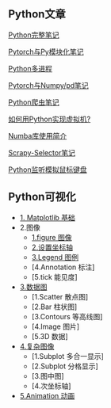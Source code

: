 ## Python文章

[Python完整笔记](https://jacklv999.github.io/mytest/读书笔记/CS/Python/Python核心笔记.html) 

[Pytorch与Py模块化笔记](https://jacklv999.github.io/mytest/读书笔记/CS/Python/Pytorch与Py模块化笔记.html) 

[Python多进程](https://jacklv999.github.io/mytest/读书笔记/CS/Python/Python多进程.html)  

[Pytorch与Numpy/pd笔记](https://jacklv999.github.io/mytest/读书笔记/CS/Python/Pytorch与Nppd笔记.html) 

[Python爬虫笔记](https://jacklv999.github.io/mytest/读书笔记/CS/Python/requests笔记.html) 

[如何用Python实现虚拟机?](https://jacklv999.github.io/mytest/读书笔记/CS/Python/Python实现虚拟机.html)  

[Numba库使用简介](https://jacklv999.github.io/mytest/读书笔记/CS/Python/Numba库使用简介.html) 

[Scrapy-Selector笔记](https://jacklv999.github.io/mytest/读书笔记/CS/Python/Scrapy-Selector.html) 

[Python监听模拟鼠标键盘](https://jacklv999.github.io/mytest/读书笔记/CS/cs/Python监听模拟鼠标键盘.html) 



## Python可视化

- [1. Matplotlib 基础](https://jacklv999.github.io/mytest/读书笔记/CS/Python/Python-数据可视化Mvan/Matplotlib-基础.html) 
- 2.图像
    - [1.figure 图像](https://jacklv999.github.io/mytest/读书笔记/CS/Python/Python-数据可视化Mvan/figure-图像.html) 
    - [2.设置坐标轴](https://jacklv999.github.io/mytest/读书笔记/CS/Python/Python-数据可视化Mvan/坐标轴设置.html) 
    - [3.Legend 图例](https://jacklv999.github.io/mytest/读书笔记/CS/Python/Python-数据可视化Mvan/数据图基础设置LegendAnnotation-and-tick.html) 
    - [4.Annotation 标注]
    - [5.tick 能见度]
- [3.数据图](https://jacklv999.github.io/mytest/读书笔记/CS/Python/Python-数据可视化Mvan/简单信息显示Scatter-散点图Bar-柱状图和-Contours-等高线图.html) 
    - [1.Scatter 散点图]
    - [2.Bar 柱状图]
    - [3.Contours 等高线图]
    - [4.Image 图片]
    - [5.3D 数据]
- [4.复杂图像](https://jacklv999.github.io/mytest/读书笔记/CS/Python/Python-数据可视化Mvan/复杂信息显示Image-图片和3D-数据.html) 
    - [1.Subplot 多合一显示]
    - [2.Subplot 分格显示]
    - [3.图中图]
    - [4.次坐标轴]
- [5.Animation 动画](https://jacklv999.github.io/mytest/读书笔记/CS/Python/Python-数据可视化Mvan/Animation-动画.html) 